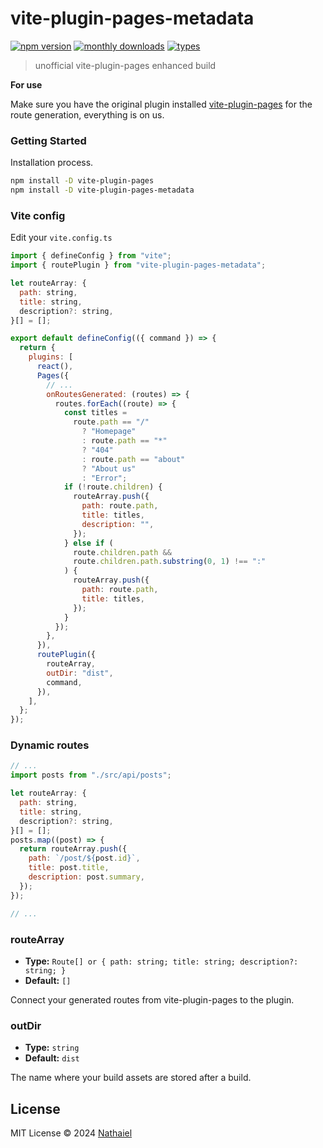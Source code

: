 # vite-plugin-pages-metadata

[![npm version](https://badgen.net/npm/v/vite-plugin-pages-metadata)](https://www.npmjs.com/package/vite-plugin-pages-metadata)
[![monthly downloads](https://badgen.net/npm/dm/vite-plugin-pages-metadata)](https://www.npmjs.com/package/vite-plugin-pages-metadata)
[![types](https://badgen.net/npm/types/vite-plugin-pages-metadata)](https://github.com/nathanielrz/vite-plugin-pages-metadata/blob/main/src/types.ts)

> unofficial vite-plugin-pages enhanced build

**For use**

Make sure you have the original plugin installed [vite-plugin-pages](https://github.com/hannoeru/vite-plugin-pages) for the route generation, everything is on us.

### Getting Started

Installation process.

```bash
npm install -D vite-plugin-pages
npm install -D vite-plugin-pages-metadata
```

### Vite config

Edit your `vite.config.ts`

```js
import { defineConfig } from "vite";
import { routePlugin } from "vite-plugin-pages-metadata";

let routeArray: {
  path: string,
  title: string,
  description?: string,
}[] = [];

export default defineConfig(({ command }) => {
  return {
    plugins: [
      react(),
      Pages({
        // ...
        onRoutesGenerated: (routes) => {
          routes.forEach((route) => {
            const titles =
              route.path == "/"
                ? "Homepage"
                : route.path == "*"
                ? "404"
                : route.path == "about"
                ? "About us"
                : "Error";
            if (!route.children) {
              routeArray.push({
                path: route.path,
                title: titles,
                description: "",
              });
            } else if (
              route.children.path &&
              route.children.path.substring(0, 1) !== ":"
            ) {
              routeArray.push({
                path: route.path,
                title: titles,
              });
            }
          });
        },
      }),
      routePlugin({
        routeArray,
        outDir: "dist",
        command,
      }),
    ],
  };
});
```

### Dynamic routes

```js
// ...
import posts from "./src/api/posts";

let routeArray: {
  path: string,
  title: string,
  description?: string,
}[] = [];
posts.map((post) => {
  return routeArray.push({
    path: `/post/${post.id}`,
    title: post.title,
    description: post.summary,
  });
});

// ...
```

### routeArray

- **Type:** `Route[] or { path: string; title: string; description?: string; }`
- **Default:** `[]`

Connect your generated routes from vite-plugin-pages to the plugin.

### outDir

- **Type:** `string`
- **Default:** `dist`

The name where your build assets are stored after a build.

## License

MIT License © 2024 [Nathaiel](https://github.com/nathanielrz)
